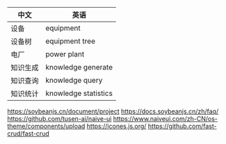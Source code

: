 中文|英语
 -- | -- 
 设备 | equipment 
 设备树 | equipment tree 
 电厂 | power plant
 知识生成 | knowledge generate
 知识查询 | knowledge query
 知识统计 | knowledge statistics



https://soybeanjs.cn/document/project
https://docs.soybeanjs.cn/zh/faq/
https://github.com/tusen-ai/naive-ui
https://www.naiveui.com/zh-CN/os-theme/components/upload
https://icones.js.org/
https://github.com/fast-crud/fast-crud